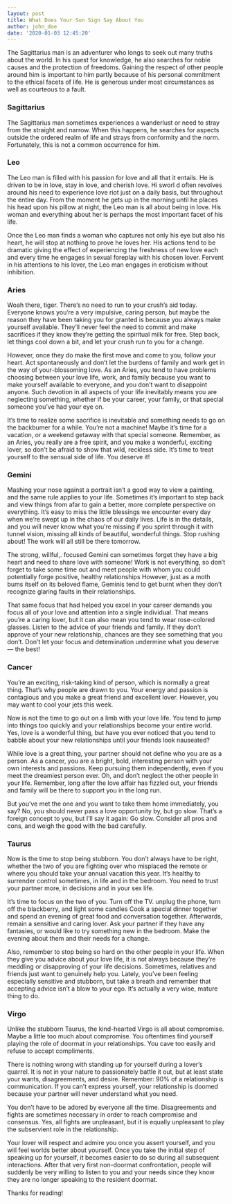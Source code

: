 ```yaml
---
layout: post
title: What Does Your Sun Sign Say About You
author: john_doe
date: '2020-01-03 12:45:20'
---
```

The Sagittarius man is an adventurer who longs to seek out many truths about the world. In his quest for knowledge, he also searches for noble causes and the protection of freedoms. Gaining the respect of other people around him is important to him partly because of his personal commitment to the ethical facets of life. He is generous under most circumstances as well as courteous to a fault.

### Sagittarius 

The Sagittarius man sometimes experiences a wanderlust or need to stray from the straight and narrow. When this happens, he searches for aspects outside the ordered realm of life and strays from conformity and the norm. Fortunately, this is not a common occurrence for him.

### Leo

The Leo man is filled with his passion for love and all that it entails. He is driven to be in love, stay in love, and cherish love. Hi sworl d often revolves around his need to experience love riot just on a daily basis, but throughout the entire day. From the moment he gets up in the morning until he places his head upon his pillow at night, the Leo man is all about being in love. His woman and everything about her is perhaps the most important facet of his life.

Once the Leo man finds a woman who captures not only his eye but also his heart, he will stop at nothing to prove he loves her. His actions tend to be dramatic giving the effect of experiencing the freshness of new love each and every time he engages in sexual foreplay with his chosen lover. Fervent in his attentions to his lover, the Leo man engages in eroticism without inhibition.

### Aries

Woah there, tiger. There’s no need to run to your crush’s aid today. Everyone knows you’re a very impulsive, caring person, but maybe the reason they have been taking you for granted is because you always make yourself available. They’ll never feel the need to commit and make sacrifices if they know they’re getting the spiritual milk for free. Step back, let things cool down a bit, and let your crush run to you for a change.

However, once they do make the first move and come to you, follow your heart. Act spontaneously and don’t let the burdens of family and work get in the way of your-blossoming love. As an Aries, you tend to have problems choosing between your love life, work, and family because you want to make yourself available to everyone, and you don’t want to disappoint anyone. Such devotion in all aspects of your life inevitably means you are neglecting something, whether if be your career, your family, or that special someone you’ve had your eye on.

It’s time to realize some sacrifice is inevitable and something needs to go on the backbumer for a while. You’re not a machine! Maybe it’s time for a vacation, or a weekend getaway with that special someone. Remember, as an Aries, you really are a free spirit, and you make a wonderful, exciting lover, so don’t be afraid to show that wild, reckless side. It’s time to treat yourself to the sensual side of life. You deserve it!

### Gemini

Mashing your nose against a portrait isn’t a good way to view a painting, and the same rule applies to your life. Sometimes it’s important to step back and view things from afar to gain a better, more complete perspective on everything. It’s easy to miss the little blessings we encounter every day when we’re swept up in the chaos of our daily lives. Life is in the details, and you will never know what you’re missing if you sprint through it with tunnel vision, missing all kinds of beautiful, wonderful things. Stop rushing about! The work will all still be there tomorrow.

The strong, willful,. focused Gemini can sometimes forget they have a big heart and need to share love with someone! Work is not everything, so don’t forget to take some time out and meet people with whom you could potentially forge positive, healthy relationships However, just as a moth bums itself on its beloved flame, Geminis tend to get burnt when they don’t recognize glaring faults in their relationships.

That same focus that had helped you excel in your career demands you focus all of your love and attention into a single individual. That means you’re a caring lover, but it can also mean you tend to wear rose-colored glasses. Listen to the advice of your friends and family. If they don’t approve of your new relationship, chances are they see something that you don’t. Don’t let your focus and detemiination undermine what you deserve — the best!

### Cancer

You’re an exciting, risk-taking kind of person, which is normally a great thing. That’s why people are drawn to you. Your energy and passion is contagious and you make a great friend and excellent lover. However, you may want to cool your jets this week.

Now is not the time to go out on a limb with your love life. You tend to jump into things too quickly and your relationships become your entire world. Yes, love is a wonderful thing, but have you ever noticed that you tend to babble about your new relationships until your friends look nauseated?

While love is a great thing, your partner should not define who you are as a person. As a cancer, you are a bright, bold, interesting person with your own interests and passions. Keep pursuing them independently, even if you meet the dreamiest person ever. Oh, and don’t neglect the other people in your life. Remember, long after the love affair has fizzled out, your friends and family will be there to support you in the long run.

But you’ve met the one and you want to take them home immediately, you say? No, you should never pass a love opportunity by, but go slow. That’s a foreign concept to you, but I’ll say it again: Go slow. Consider all pros and cons, and weigh the good with the bad carefully.

### Taurus

Now is the time to stop being stubborn. You don’t always have to be right, whether the two of you are fighting over who misplaced the remote or where you should take your annual vacation this year. It’s healthy to surrender control sometimes, in life and in the bedroom. You need to trust your partner more, in decisions and in your sex life.

It’s time to focus on the two of you. Turn off the TV. unplug the phone, turn off the blackberry, and light some candles Cook a special dinner together and spend an evening of great food and conversation together. Afterwards, remain a sensitive and caring lover. Ask your partner if they have any fantasies, or would like to try something new in the bedroom. Make the evening about them and their needs for a change.

Also, remember to stop being so hard on the other people in your life. When they give you advice about your love life, it is not always because they’re meddling or disapproving of your life decisions. Sometimes, relatives and friends just want to genuinely help you. Lately, you’ve been feeling especially sensitive and stubborn, but take a breath and remember that accepting advice isn’t a blow to your ego. It’s actually a very wise, mature thing to do.

### Virgo

Unlike the stubborn Taurus, the kind-hearted Virgo is all about compromise. Maybe a little too much about compromise. You oftentimes find yourself playing the role of doormat in your relationships. You cave too easily and refuse to accept compliments.

There is nothing wrong with standing up for yourself during a lover’s quarrel. It is not in your nature to passionately battle it out, but at least state your wants, disagreements, and desire. Remember: 90% of a relationship is communication. If you can’t express yourself, your relationship is doomed because your partner will never understand what you need.

You don’t have to be adored by everyone all the time. Disagreements and fights are sometimes necessary in order to reach compromise and consensus. Yes, all fights are unpleasant, but it is equally unpleasant to play the subservient role in the relationship.

Your lover will respect and admire you once you assert yourself, and you will feel worlds better about yourself. Once you take the initial step of speaking up for yourself, it becomes easier to do so during all subsequent interactions. After that very first non-doormat confrontation, people will suddenly be very willing to listen to you and your needs since they know they are no longer speaking to the resident doormat.

Thanks for reading!
